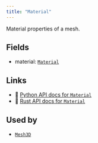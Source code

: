```yaml
---
title: "Material"
---
```


Material properties of a mesh.

## Fields

* material: [`Material`](../datatypes/material.md)

## Links
 * 🐍 [Python API docs for `Material`](https://ref.rerun.io/docs/python/nightly/package/rerun/components/material/)
 * 🦀 [Rust API docs for `Material`](https://docs.rs/rerun/0.9.0-alpha.10/rerun/components/struct.Material.html)


## Used by

* [`Mesh3D`](../archetypes/mesh3d.md)
